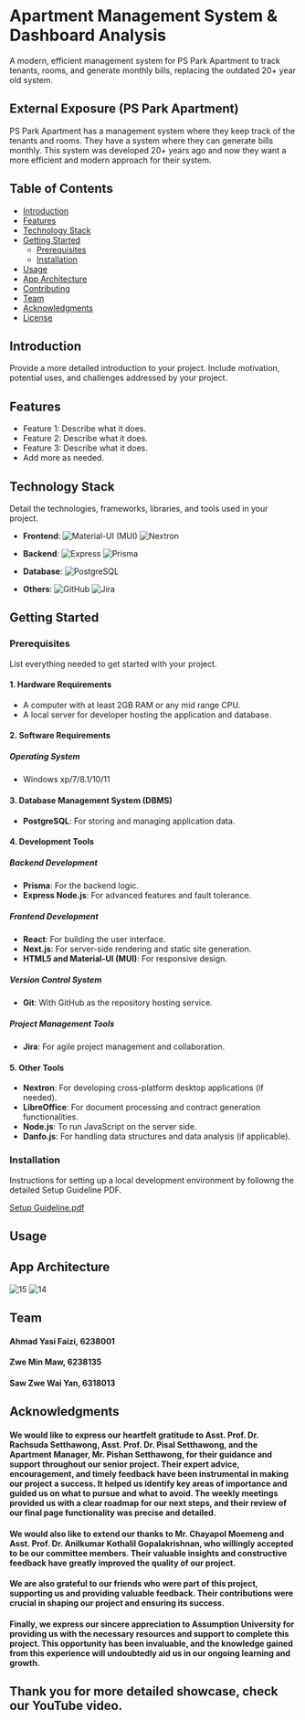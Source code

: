 # Apartment Management System & Dashboard Analysis

A modern, efficient management system for PS Park Apartment to track tenants, rooms, and generate monthly bills, replacing the outdated 20+ year old system.
## External Exposure (PS Park Apartment)
PS Park Apartment has a management system where they keep track of the tenants and rooms. They have a system where they can generate bills monthly. This system was developed 20+ years ago and now they want a more efficient and modern approach for their system. 

## Table of Contents

- [Introduction](#introduction)
- [Features](#features)
- [Technology Stack](#technology-stack)
- [Getting Started](#getting-started)
  - [Prerequisites](#prerequisites)
  - [Installation](#installation)
- [Usage](#usage)
- [App Architecture](#app-architecture)
- [Contributing](#contributing)
- [Team](#team)
- [Acknowledgments](#acknowledgments)
- [License](#license)

## Introduction

Provide a more detailed introduction to your project. Include motivation, potential uses, and challenges addressed by your project.

## Features

- Feature 1: Describe what it does.
- Feature 2: Describe what it does.
- Feature 3: Describe what it does.
- Add more as needed.

## Technology Stack

Detail the technologies, frameworks, libraries, and tools used in your project.

- **Frontend**:
![Material-UI (MUI)](https://img.shields.io/badge/-Material--UI-007FFF?logo=mui&logoColor=white) ![Nextron](https://img.shields.io/badge/-Nextron-47848F?logo=electron&logoColor=white)






- **Backend**: 
![Express](https://img.shields.io/badge/-Express-000000?logo=express&logoColor=white)
![Prisma](https://img.shields.io/badge/-Prisma-2D3748?logo=prisma&logoColor=white)
- **Database**:
![PostgreSQL](https://img.shields.io/badge/-PostgreSQL-336791?logo=postgresql&logoColor=white)
- **Others**: 
![GitHub](https://img.shields.io/badge/-GitHub-181717?logo=github&logoColor=white)
![Jira](https://img.shields.io/badge/-Jira-0052CC?logo=jira&logoColor=white)

## Getting Started





### Prerequisites

List everything needed to get started with your project.

#### 1. Hardware Requirements
- A computer with at least 2GB RAM or any mid range CPU.
- A local server for developer hosting the application and database.

#### 2. Software Requirements

##### Operating System
- Windows xp/7/8.1/10/11

#### 3. Database Management System (DBMS)
- **PostgreSQL**: For storing and managing application data.

#### 4. Development Tools

##### Backend Development
- **Prisma**: For the backend logic.
- **Express Node.js**: For advanced features and fault tolerance.

##### Frontend Development
- **React**: For building the user interface.
- **Next.js**: For server-side rendering and static site generation.
- **HTML5 and Material-UI (MUI)**: For responsive design.

##### Version Control System
- **Git**: With GitHub as the repository hosting service.

##### Project Management Tools
- **Jira**: For agile project management and collaboration.

#### 5. Other Tools
- **Nextron**: For developing cross-platform desktop applications (if needed).
- **LibreOffice**: For document processing and contract generation functionalities.
- **Node.js**: To run JavaScript on the server side.
- **Danfo.js**: For handling data structures and data analysis (if applicable).

### Installation
Instructions for setting up a local development environment by followng the detailed Setup Guideline PDF.

[Setup Guideline.pdf](https://github.com/AhmadYasi/SP2AMS/files/14738690/Setup.Guideline.pdf)

## Usage

## App Architecture
![15](https://github.com/AhmadYasi/SP2AMS/assets/130148111/d7fd7ca1-e31a-45a8-abf7-27f877924ecc)
![14](https://github.com/AhmadYasi/SP2AMS/assets/130148111/3400aa38-4e87-431a-9646-e6de8a039aef)

## Team

#### Ahmad Yasi Faizi, 6238001
#### Zwe Min Maw, 6238135
#### Saw Zwe Wai Yan, 6318013

## Acknowledgments

#### We would like to express our heartfelt gratitude to Asst. Prof. Dr. Rachsuda Setthawong, Asst. Prof. Dr. Pisal Setthawong, and the Apartment Manager, Mr. Pishan Setthawong, for their guidance and support throughout our senior project. Their expert advice, encouragement, and timely feedback have been instrumental in making our project a success. It helped us identify key areas of importance and guided us on what to pursue and what to avoid. The weekly meetings provided us with a clear roadmap for our next steps, and their review of our final page functionality was precise and detailed.
#### We would also like to extend our thanks to Mr. Chayapol Moemeng and Asst. Prof. Dr. Anilkumar Kothalil Gopalakrishnan, who willingly accepted to be our committee members. Their valuable insights and constructive feedback have greatly improved the quality of our project.
#### We are also grateful to our friends who were part of this project, supporting us and providing valuable feedback. Their contributions were crucial in shaping our project and ensuring its success.
#### Finally, we express our sincere appreciation to Assumption University for providing us with the necessary resources and support to complete this project. This opportunity has been invaluable, and the knowledge gained from this experience will undoubtedly aid us in our ongoing learning and growth.

## Thank you for more detailed showcase, check our YouTube video.
